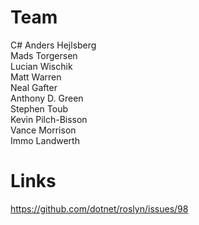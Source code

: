 ﻿# Team

C#
Anders Hejlsberg  
Mads Torgersen  
Lucian Wischik  
Matt Warren  
Neal Gafter  
Anthony D. Green  
Stephen Toub  
Kevin Pilch-Bisson  
Vance Morrison  
Immo Landwerth  


# Links
https://github.com/dotnet/roslyn/issues/98
